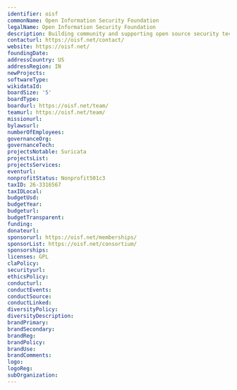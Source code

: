 ```yaml
---
identifier: oisf
commonName: Open Information Security Foundation
legalName: Open Information Security Foundation
description: Building community and supporting open source security technologies like Suricata.
contacturl: https://oisf.net/contact/
website: https://oisf.net/
foundingDate:
addressCountry: US
addressRegion: IN
newProjects:
softwareType:
wikidataId:
boardSize: '5'
boardType:
boardurl: https://oisf.net/team/
teamurl: https://oisf.net/team/
missionurl:
bylawsurl:
numberOfEmployees:
governanceOrg:
governanceTech:
projectsNotable: Suricata
projectsList:
projectsServices:
eventurl:
nonprofitStatus: Nonprofit501c3
taxID: 26-3316567
taxIDLocal:
budgetUsd:
budgetYear:
budgeturl:
budgetTransparent:
funding:
donateurl:
sponsorurl: https://oisf.net/memberships/
sponsorList: https://oisf.net/consortium/
sponsorships:
licenses: GPL
claPolicy:
securityurl:
ethicsPolicy:
conducturl:
conductEvents:
conductSource:
conductLinked:
diversityPolicy:
diversityDescription:
brandPrimary:
brandSecondary:
brandReg:
brandPolicy:
brandUse:
brandComments:
logo:
logoReg:
subOrganization:
---
```



